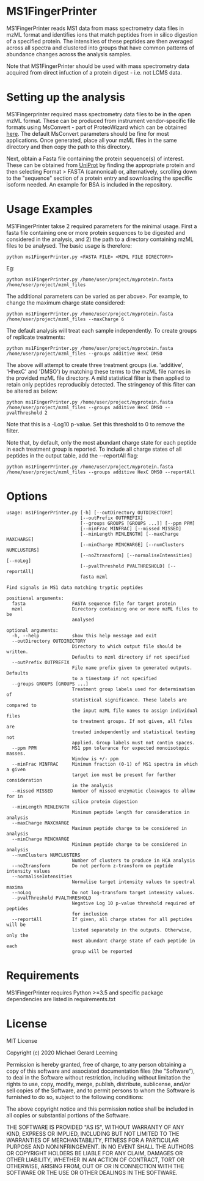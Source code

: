 # MS1FingerPrinter

MS1FingerPrinter reads MS1 data from mass spectrometry data files in mzML format and identifies ions that match peptides from in silico digestion of a specified protein. The intensities of these peptides are then averaged across all spectra and clustered into groups that have common patterns of abundance changes across the analysis samples.

Note that MS1FingerPrinter should be used with mass spectrometry data acquired from direct infuction of a protein digest - i.e. not LCMS data.

# Setting up the analysis

MS1Fingerprinter required mass spectrometry data files to be in the open mzML format. These can be produced from instrument vendor-specific file formats using MsConvert - part of ProteoWizard which can be obtained <a href="http://proteowizard.sourceforge.net/download.html">here</a>. The default MsConvert parameters should be fine for most applications. Once generated, place all your mzML files in the same directory and then copy the path to this directory.

Next, obtain a Fasta file containing the protein sequence(s) of interest. These can be obtained from <a href='https://www.uniprot.org/'>UniProt</a> by finding the appropriate protein and then selecting Format > FASTA (cannonical) or, alternatively, scrolling down to the "sequence" section of a protein entry and sownloading the specific isoform needed. An example for BSA is included in the repository.

# Usage Examples

MS1FingerPrinter takse 2 required parameters for the minimal usage. First a fasta file containing one or more protein sequences to be digested and considered in the analysis, and 2) the path to a directory containing mzML files to be analysed. The basic usage is therefore:

    python ms1FingerPrinter.py <FASTA FILE> <MZML FILE DIRECTORY>

Eg:

    python ms1FingerPrinter.py /home/user/project/myprotein.fasta /home/user/project/mzml_files

The additional parameters can be varied as per above>. For example, to change the maximum charge state considered:

    python ms1FingerPrinter.py /home/user/project/myprotein.fasta /home/user/project/mzml_files --maxCharge 6

The default analysis will treat each sample independently. To create groups of replicate treatments:

    python ms1FingerPrinter.py /home/user/project/myprotein.fasta /home/user/project/mzml_files --groups additive HexC DMSO

The above will attempt to create three treatment groups (i.e. 'additive', 'HhexC' and 'DMSO') by matching these terms to the mzML file names in the provided mzML file directory. A mild statistical filter is then applied to retain only peptides reproducibly detected. The stringency of this filter can be altered as below:

    python ms1FingerPrinter.py /home/user/project/myprotein.fasta /home/user/project/mzml_files --groups additive HexC DMSO --pvalThreshold 2

Note that this is a -Log10 p-value. Set this threshold to 0 to remove the filter.

Note that, by default, only the most abundant charge state for each peptide in each treatment group is reported. To include all charge states of all peptides in the output table, add the --reportAll flag:

    python ms1FingerPrinter.py /home/user/project/myprotein.fasta /home/user/project/mzml_files --groups additive HexC DMSO --reportAll

# Options
    usage: ms1FingerPrinter.py [-h] [--outDirectory OUTDIRECTORY]
                               [--outPrefix OUTPREFIX]
                               [--groups GROUPS [GROUPS ...]] [--ppm PPM]
                               [--minFrac MINFRAC] [--missed MISSED]
                               [--minLength MINLENGTH] [--maxCharge MAXCHARGE]
                               [--minCharge MINCHARGE] [--numClusters NUMCLUSTERS]
                               [--noZtransform] [--normaliseIntensities] [--noLog]
                               [--pvalThreshold PVALTHRESHOLD] [--reportAll]
                               fasta mzml

    Find signals in MS1 data matching tryptic peptides

    positional arguments:
      fasta                 FASTA sequence file for target protein
      mzml                  Directory containing one or more mzML files to be
                            analysed

    optional arguments:
      -h, --help            show this help message and exit
      --outDirectory OUTDIRECTORY
                            Directory to which output file should be written.
                            Defaults to mzml directory if not specified
      --outPrefix OUTPREFIX
                            File name prefix given to generated outputs. Defaults
                            to a timestamp if not specified
      --groups GROUPS [GROUPS ...]
                            Treatment group labels used for determination of
                            statistical significance. These labels are compared to
                            the input mzML file names to assign individual files
                            to treatment groups. If not given, all files are
                            treated independently and statistical testing not
                            applied. Group labels must not contin spaces.
      --ppm PPM             MS1 ppm tolerance for expected monoisotopic masses.
                            Window is +/- ppm
      --minFrac MINFRAC     Minimum fraction (0-1) of MS1 spectra in which a given
                            target ion must be present for further consideration
                            in the analysis
      --missed MISSED       Number of missed enzymatic cleavages to allow for in
                            silico protein digestion
      --minLength MINLENGTH
                            Minimum peptide length for consideration in analysis
      --maxCharge MAXCHARGE
                            Maximum peptide charge to be considered in analysis
      --minCharge MINCHARGE
                            Minimum peptide charge to be considered in analysis
      --numClusters NUMCLUSTERS
                            Number of clusters to produce in HCA analysis
      --noZtransform        Do not perform z-transform on peptide intensity values
      --normaliseIntensities
                            Normalise target intensity values to spectral maxima
      --noLog               Do not log-transform target intensity values.
      --pvalThreshold PVALTHRESHOLD
                            Negative Log 10 p-value threshold required of peptides
                            for inclusion
      --reportAll           If given, all charge states for all peptides will be
                            listed separately in the outputs. Otherwise, only the
                            most abundant charge state of each peptide in each
                            group will be reported
# Requirements

MS1FingerPrinter requires Python >=3.5 and specific package dependencies are listed in requirements.txt

# License

MIT License

Copyright (c) 2020 Michael Gerard Leeming

Permission is hereby granted, free of charge, to any person obtaining a copy
of this software and associated documentation files (the "Software"), to deal
in the Software without restriction, including without limitation the rights
to use, copy, modify, merge, publish, distribute, sublicense, and/or sell
copies of the Software, and to permit persons to whom the Software is
furnished to do so, subject to the following conditions:

The above copyright notice and this permission notice shall be included in all
copies or substantial portions of the Software.

THE SOFTWARE IS PROVIDED "AS IS", WITHOUT WARRANTY OF ANY KIND, EXPRESS OR
IMPLIED, INCLUDING BUT NOT LIMITED TO THE WARRANTIES OF MERCHANTABILITY,
FITNESS FOR A PARTICULAR PURPOSE AND NONINFRINGEMENT. IN NO EVENT SHALL THE
AUTHORS OR COPYRIGHT HOLDERS BE LIABLE FOR ANY CLAIM, DAMAGES OR OTHER
LIABILITY, WHETHER IN AN ACTION OF CONTRACT, TORT OR OTHERWISE, ARISING FROM,
OUT OF OR IN CONNECTION WITH THE SOFTWARE OR THE USE OR OTHER DEALINGS IN THE
SOFTWARE.
